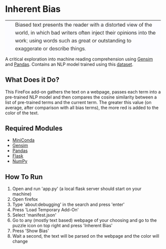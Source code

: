 # Inherent Bias
![Gif of the app running and coloring text on a webpage](https://raw.githubusercontent.com/1gfelton/inherent-bias/refs/heads/main/out.gif)
A critical exploration into machine reading comprehension using [Gensim](https://radimrehurek.com/gensim/) and [Pandas](https://pandas.pydata.org/). Contains an NLP model trained using this [dataset](https://github.com/rpryzant/neutralizing-bias).
## What Does it Do?
This FireFox add-on gathers the text on a webpage, passes each term into a pre-trained NLP model and then compares the cosine similarity between a list of pre-trained terms and the current term. The greater this value (on average, after comparison with all bias terms), the more red is added to the color of the text.
## Required Modules
* [MiniConda](https://docs.anaconda.com/miniconda/)
* [Gensim](https://radimrehurek.com/gensim/)
* [Pandas](https://pandas.pydata.org/)
* [Flask](https://flask.palletsprojects.com/en/stable/)
* [NumPy](https://numpy.org/)
## How To Run
1. Open and run 'app.py' (a local flask server should start on your machine)
2. Open firefox
3. Type 'about:debugging' in the search and press 'enter'
4. Press 'Load Temporary Add-On'
5. Select 'manifest.json'
6. Go to any (mostly text based) webpage of your choosing and go to the puzzle icon on top right and press 'Inherent Bias'
7. Press 'Show Bias'
8. Wait a second, the text will be parsed on the webpage and the color will change